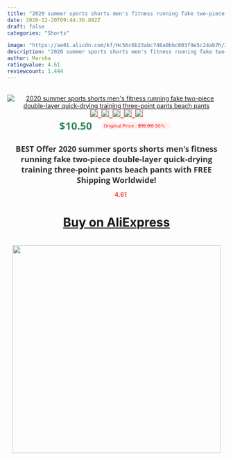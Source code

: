 ```yaml
---
title: "2020 summer sports shorts men's fitness running fake two-piece double-layer quick-drying training three-point pants beach pants"
date: 2020-12-20T09:44:36.892Z
draft: false
categories: "Shorts"

image: "https://ae01.alicdn.com/kf/Hc56c6b23abc748a0bbc003f9e5c24ab7h/2020-summer-sports-shorts-men-s-fitness-running-fake-two-piece-double-layer-quick-drying-training.jpg"
description: "2020 summer sports shorts men's fitness running fake two-piece double-layer quick-drying training three-point pants beach pants"
author: Marsha
ratingvalue: 4.61
reviewcount: 1.444
---
```

<br>
<div style="text-align: center;">
<a href="https://s.click.aliexpress.com/e/_9vFysz" target="_blank" rel="nofollow noopener noreferrer"><img alt="2020 summer sports shorts men's fitness running fake two-piece double-layer quick-drying training three-point pants beach pants" class="magnifier-image" src="https://ae01.alicdn.com/kf/Hc56c6b23abc748a0bbc003f9e5c24ab7h/2020-summer-sports-shorts-men-s-fitness-running-fake-two-piece-double-layer-quick-drying-training.jpg_640x640.jpg">
<br>
<img style="border:1px solid salmon" src="https://ae01.alicdn.com/kf/Hc56c6b23abc748a0bbc003f9e5c24ab7h/2020-summer-sports-shorts-men-s-fitness-running-fake-two-piece-double-layer-quick-drying-training.jpg_120x120.jpg">&nbsp;&nbsp;<img style="border:1px solid salmon" src="https://ae01.alicdn.com/kf/H2479f8d8f9e14819b41d1b541c3e7491e/2020-summer-sports-shorts-men-s-fitness-running-fake-two-piece-double-layer-quick-drying-training.jpg_120x120.jpg">&nbsp;&nbsp;<img style="border:1px solid salmon" src="https://ae01.alicdn.com/kf/Hc08cd76ce53548eea51248b8002792aa8/2020-summer-sports-shorts-men-s-fitness-running-fake-two-piece-double-layer-quick-drying-training.jpg_120x120.jpg">&nbsp;&nbsp;<img style="border:1px solid salmon" src="https://ae01.alicdn.com/kf/H9b326cde09af469aa069d68b959b3e36y/2020-summer-sports-shorts-men-s-fitness-running-fake-two-piece-double-layer-quick-drying-training.jpg_120x120.jpg">&nbsp;&nbsp;<img style="border:1px solid salmon" src="https://ae01.alicdn.com/kf/H0388c49c1d394a798e36153c76dd5149u/2020-summer-sports-shorts-men-s-fitness-running-fake-two-piece-double-layer-quick-drying-training.jpg_120x120.jpg"></a></div><br0>
<div style="text-align: center;"><span style="background-color: white; border: 0px; box-sizing: border-box; color: seagreen; display: inline-block; font-family: &quot;open sans&quot; , &quot;arial&quot; , &quot;helvetica&quot; , sans-serif , &quot;heiti&quot;; font-size: 24px; font-stretch: inherit; font-weight: 700; line-height: inherit; margin: 0px 10px 0px 0px; padding: 0px; vertical-align: middle;">$10.50 </span>
<span style="background: rgb(255 , 241 , 241); border-radius: 3px; border: 0px; box-sizing: border-box; color: #ff4747; display: inline-block; font-family: inherit; font-size: 12px; font-stretch: inherit; font-style: inherit; font-variant: inherit; font-weight: 600; line-height: inherit; margin: 0px; padding: 2px 5px; transform: scale(0.9); vertical-align: middle;">Original Price : <b style="text-decoration: line-through;">$15.00 </b> 30%&nbsp;&nbsp;</span></div>
<h1 style="color: #333333; display: inline-block; font-family: &quot;open sans&quot; , &quot;arial&quot; , &quot;helvetica&quot; , sans-serif , &quot;heiti&quot;; font-size: 18px; font-stretch: inherit; font-weight: 700; text-align: center;">BEST Offer 2020 summer sports shorts men's fitness running fake two-piece double-layer quick-drying training three-point pants beach pants with FREE Shipping Worldwide!</h1>
<div style="color: #ff4747; text-align: center;">
<img src="https://4.bp.blogspot.com/-M0ZcTcb-5uY/XleCXlxnR4I/AAAAAAAAAEc/OrjgMkXV1oMQFaCRZj5HQwOCBcu3w1FegCPcBGAYYCw/s1600/star.png" style="height: 15px;">&nbsp;<b>4.61</b></div>
<div class="button_cont" align="center"><a class="buynow_a" href="https://s.click.aliexpress.com/e/_9vFysz" target="_blank" rel="nofollow noopener noreferrer"><H1>Buy on AliExpress</H1></a></div><br>
<div class="separator" style="clear: both; text-align: center;">
<img src="https://lh3.googleusercontent.com/-pTy5HemUv9M/XlePHvY0dAI/AAAAAAAAAE4/0nX5iRUoIWY8eMW9Dpxeirr157OZliDIgCLcBGAsYHQ/s1600/badge.gif" width="480">
</div>
